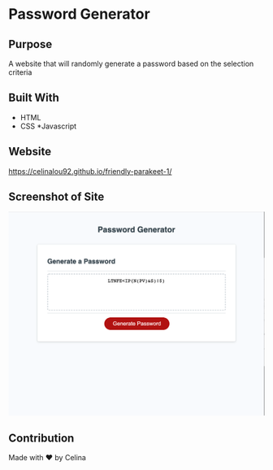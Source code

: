 # Password Generator 

## Purpose
A website that will randomly generate a password based on the selection criteria

## Built With
* HTML
* CSS
*Javascript

## Website
https://celinalou92.github.io/friendly-parakeet-1/

## Screenshot of Site
![Password Generator Screengrab](pGenerator_screengrab.png)

## Contribution
Made with ❤️ by Celina

